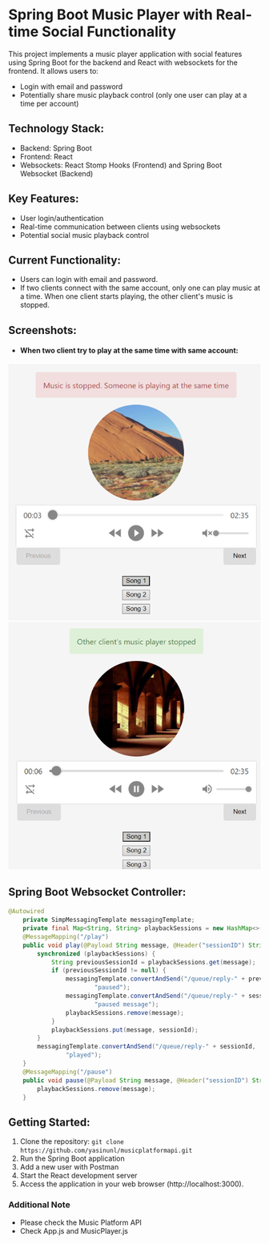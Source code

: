 # Spring Boot Music Player with Real-time Social Functionality
This project implements a music player application with social features using Spring Boot for the backend and React with websockets for the frontend. It allows users to:
- Login with email and password
- Potentially share music playback control (only one user can play at a time per account)

## Technology Stack:
- Backend: Spring Boot
- Frontend: React
- Websockets: React Stomp Hooks (Frontend) and Spring Boot Websocket (Backend)
## Key Features:
- User login/authentication
- Real-time communication between clients using websockets
- Potential social music playback control
## Current Functionality:
- Users can login with email and password.
- If two clients connect with the same account, only one can play music at a time. When one client starts playing, the other client's music is stopped.
## Screenshots:
- #### When two client try to play at the same time with same account:
![alt text](image-2.png)
![alt text](image-1.png)

## Spring Boot Websocket Controller:
```java 
@Autowired
    private SimpMessagingTemplate messagingTemplate;
    private final Map<String, String> playbackSessions = new HashMap<>();
    @MessageMapping("/play")
    public void play(@Payload String message, @Header("sessionID") String sessionId) {
        synchronized (playbackSessions) {
            String previousSessionId = playbackSessions.get(message);
            if (previousSessionId != null) {
                messagingTemplate.convertAndSend("/queue/reply-" + previousSessionId,
                        "paused");
                messagingTemplate.convertAndSend("/queue/reply-" + sessionId,
                        "paused message");
                playbackSessions.remove(message);
            }
            playbackSessions.put(message, sessionId);
        }
        messagingTemplate.convertAndSend("/queue/reply-" + sessionId,
                "played");
    }
    @MessageMapping("/pause")
    public void pause(@Payload String message, @Header("sessionID") String sessionId) {
        playbackSessions.remove(message);
    }
```

## Getting Started:
1. Clone the repository: ```git clone https://github.com/yasinunl/musicplatformapi.git```
1. Run the Spring Boot application
1. Add a new user with Postman
1. Start the React development server 
1. Access the application in your web browser (http://localhost:3000).

### Additional Note
- Please check the Music Platform API
- Check App.js and MusicPlayer.js
